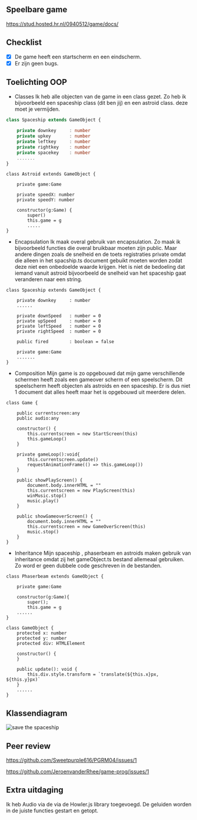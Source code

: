 ## Speelbare game

https://stud.hosted.hr.nl/0940512/game/docs/

## Checklist

- [x] De game heeft een startscherm en een eindscherm.
- [x] Er zijn geen bugs.

## Toelichting OOP 

- Classes
Ik heb alle objecten van de game in een class gezet. Zo heb ik bijvoorbeeld een spaceship class (dit ben jij) en een astroid class. deze moet je vermijden.
```TypeScript
class Spaceship extends GameObject {
     
    private downkey     : number
    private upkey       : number
    private leftkey     : number
    private rightkey    : number
    private spacekey    : number
    .......
}
```
```
class Astroid extends GameObject {
    
    private game:Game
    
    private speedX: number
    private speedY: number
    
    constructor(g:Game) {
        super()
        this.game = g
        .....
}
```
- Encapsulation 
Ik maak overal gebruik van encapsulation. Zo maak ik bijvoorbeeld functies die overal bruikbaar moeten zijn public. Maar andere dingen zoals de snelheid en de toets registraties private omdat die alleen in het spacship.ts document gebuikt moeten worden zodat deze niet een onbedoelde waarde krijgen. Het is niet de bedoeling dat iemand vanuit astroid bijvoorbeeld de snelheid van het spaceship gaat veranderen naar een string.
```
class Spaceship extends GameObject {
     
    private downkey     : number
    ......
    
    private downSpeed   : number = 0
    private upSpeed     : number = 0
    private leftSpeed   : number = 0
    private rightSpeed  : number = 0

    public fired        : boolean = false

    private game:Game
    .......
}
```
- Composition
Mijn game is zo opgebouwd dat mijn game verschillende schermen heeft zoals een gameover scherm of een speelscherm. Dit speelscherm heeft objecten als astroids en een spaceship. Er is dus niet 1 document dat alles heeft maar het is opgebouwd uit meerdere delen.
```
class Game {
    
    public currentscreen:any
    public audio:any

    constructor() {
        this.currentscreen = new StartScreen(this)
        this.gameLoop()        
    }
    
    private gameLoop():void{
        this.currentscreen.update()   
        requestAnimationFrame(() => this.gameLoop())
    }

    public showPlayScreen() {
        document.body.innerHTML = ""
        this.currentscreen = new PlayScreen(this)
        winMusic.stop()
        music.play()
    }

    public showGameoverScreen() {
        document.body.innerHTML = ""
        this.currentscreen = new GameOverScreen(this)
        music.stop()
    }
}
```
- Inheritance
Mijn spaceship , phaserbeam en astroids maken gebruik van inheritance omdat zij het gameObject.ts bestand allemeaal gebruiken. Zo word er geen dubbele code geschreven in de bestanden.

```
class Phaserbeam extends GameObject {

    private game:Game

    constructor(g:Game){
        super();
        this.game = g
    ......
}
```
```
class GameObject {
    protected x: number
    protected y: number
    protected div: HTMLElement

    constructor() {
    }

    public update(): void {
        this.div.style.transform = `translate(${this.x}px, ${this.y}px)`
    }
    ......
}
```
## Klassendiagram

![save the spaceship](https://user-images.githubusercontent.com/32699476/41508388-43bc07c6-7244-11e8-9320-c072c10f8622.png)

## Peer review

https://github.com/Sweetpurple616/PGRM04/issues/1

https://github.com/JeroenvanderRhee/game-prog/issues/1

## Extra uitdaging

Ik heb Audio via de via de Howler.js library toegevoegd. De geluiden worden in de juiste functies gestart en getopt.
